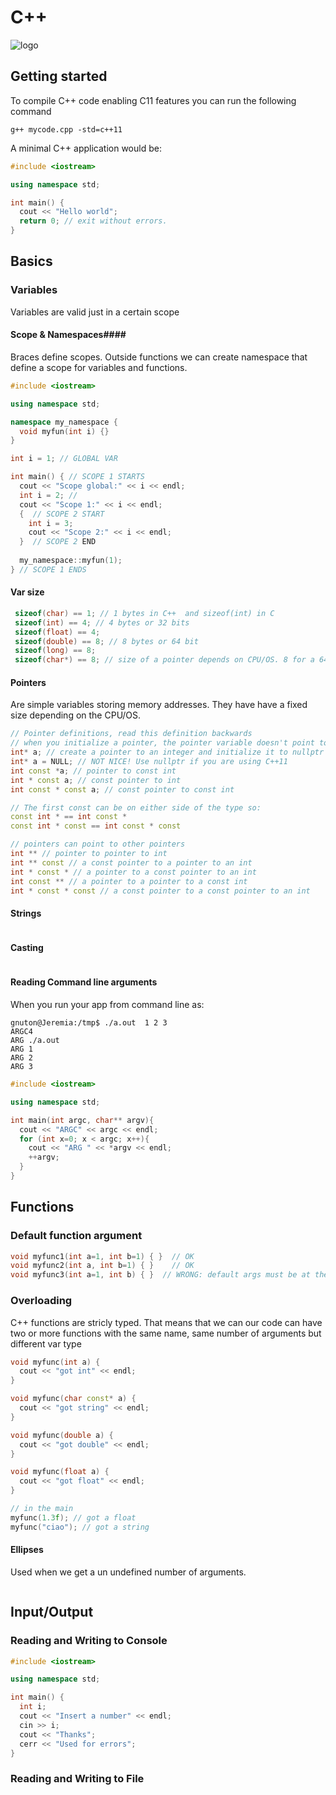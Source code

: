 # C++ #
![logo](https://www.thenewboston.com/photos/users/27/original/f34559fb85ab31961e60e1928bf4e0ca.jpg)

## Getting started ##
To compile C++ code enabling C11 features you can run the following command
```
g++ mycode.cpp -std=c++11
```
A minimal C++ application would be: 
```cpp
#include <iostream>

using namespace std;

int main() {
  cout << "Hello world";
  return 0; // exit without errors.
}

```
## Basics ##
### Variables ###
Variables are valid just in a certain scope
#### Scope & Namespaces####
Braces define scopes. Outside functions we can create namespace that define a scope for variables and functions. 
```cpp
#include <iostream>

using namespace std;

namespace my_namespace {
  void myfun(int i) {}
}

int i = 1; // GLOBAL VAR

int main() { // SCOPE 1 STARTS
  cout << "Scope global:" << i << endl;
  int i = 2; //  
  cout << "Scope 1:" << i << endl;
  {  // SCOPE 2 START
    int i = 3;
    cout << "Scope 2:" << i << endl;
  }  // SCOPE 2 END
  
  my_namespace::myfun(1);
} // SCOPE 1 ENDS

```

#### Var size ####
```cpp
 sizeof(char) == 1; // 1 bytes in C++  and sizeof(int) in C
 sizeof(int) == 4; // 4 bytes or 32 bits 
 sizeof(float) == 4;
 sizeof(double) == 8; // 8 bytes or 64 bit
 sizeof(long) == 8;
 sizeof(char*) == 8; // size of a pointer depends on CPU/OS. 8 for a 64bit arch OS
```

#### Pointers ####
Are simple variables storing memory addresses. They have have a fixed size depending on the CPU/OS.
```cpp
// Pointer definitions, read this definition backwards
// when you initialize a pointer, the pointer variable doesn't point to any valid address it points to 0.
int* a; // create a pointer to an integer and initialize it to nullptr
int* a = NULL; // NOT NICE! Use nullptr if you are using C++11
int const *a; // pointer to const int
int * const a; // const pointer to int
int const * const a; // const pointer to const int

// The first const can be on either side of the type so:
const int * == int const *
const int * const == int const * const

// pointers can point to other pointers
int ** // pointer to pointer to int
int ** const // a const pointer to a pointer to an int
int * const * // a pointer to a const pointer to an int
int const ** // a pointer to a pointer to a const int
int * const * const // a const pointer to a const pointer to an int
```
#### Strings ####
```cpp
```

#### Casting ####
```cpp
```

#### Reading Command line arguments ####
When you run your app from command line as:
```
gnuton@Jeremia:/tmp$ ./a.out  1 2 3
ARGC4
ARG ./a.out
ARG 1
ARG 2
ARG 3
```

```cpp
#include <iostream>

using namespace std;

int main(int argc, char** argv){
  cout << "ARGC" << argc << endl;
  for (int x=0; x < argc; x++){
    cout << "ARG " << *argv << endl;
    ++argv;
  }
}
```

## Functions ##
### Default function argument ###
```cpp
void myfunc1(int a=1, int b=1) { }  // OK
void myfunc2(int a, int b=1) { }    // OK
void myfunc3(int a=1, int b) { }  // WRONG: default args must be at the end of the argument list
```

### Overloading ###
C++ functions are stricly typed. That means that we can our code can have two or more functions with the same name, same number of arguments but different var type

```cpp
void myfunc(int a) {
  cout << "got int" << endl;
}

void myfunc(char const* a) {
  cout << "got string" << endl;
}

void myfunc(double a) {
  cout << "got double" << endl;
}

void myfunc(float a) {
  cout << "got float" << endl;
}

// in the main
myfunc(1.3f); // got a float
myfunc("ciao"); // got a string

```

#### Ellipses ####
Used when we get a un undefined number of arguments.
```cpp
```

## Input/Output ##
### Reading and Writing to Console ###
```cpp
#include <iostream>

using namespace std;

int main() {
  int i;
  cout << "Insert a number" << endl;
  cin >> i;
  cout << "Thanks";
  cerr << "Used for errors";
}

```

### Reading and Writing to File ###
```cpp
```

